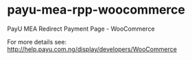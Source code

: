 # payu-mea-rpp-woocommerce
PayU MEA Redirect Payment Page - WooCommerce

For more details see: http://help.payu.com.ng/display/developers/WooCommerce
